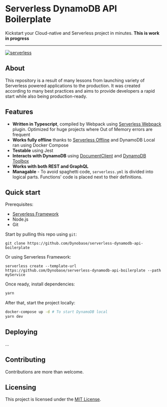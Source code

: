 # Serverless DynamoDB API Boilerplate

Kickstart your Cloud-native and Serverless project in minutes. **This is work in progress**

***

[![serverless](http://public.serverless.com/badges/v3.svg)](http://www.serverless.com)

## About

This repository is a result of many lessons from launching variety of Serverless powered applications to the production. It was created according to many best practices and aims to provide developers a rapid start while also being production-ready.

## Features

- **Written in Typescript**, compiled by Webpack using [Serverless Webpack](https://github.com/serverless-heaven/serverless-webpack) plugin. Optimized for huge projects where Out of Memory errors are frequent
- **Works fully offline** thanks to [Serverless Offline](https://github.com/dherault/serverless-offline) and DynamoDB Local ran using Docker Compose
- **Testable** using Jest
- **Interacts with DynamoDB** using [DocumentClient](https://docs.aws.amazon.com/AWSJavaScriptSDK/latest/AWS/DynamoDB/DocumentClient.html) and [DynamoDB Toolbox](http://dynamodbtoolbox.com/)
- **Works with both REST and GraphQL**
- **Managable** - To avoid spaghetti code, `serverless.yml` is divided into logical parts. Functions' code is placed next to their definitions.

## Quick start

Prerequisites:
- [Serverless Framework](https://serverless.com/)
- Node.js
- Git

Start by pulling this repo using `git`:

```
git clone https://github.com/Dynobase/serverless-dynamodb-api-boilerplate
```

Or using Serverless Framework:

```
serverless create --template-url https://github.com/Dynobase/serverless-dynamodb-api-boilerplate --path myService
```

Once ready, install dependencies:

```sh
yarn
```

After that, start the project locally:
```sh
docker-compose up -d # To start DynamoDB local
yarn dev
```

## Deploying

...

## <a name="contributing"></a>Contributing

Contributions are more than welcome.

## <a name="licensing"></a>Licensing

This project is licensed under the [MIT License](./LICENSE.txt).

